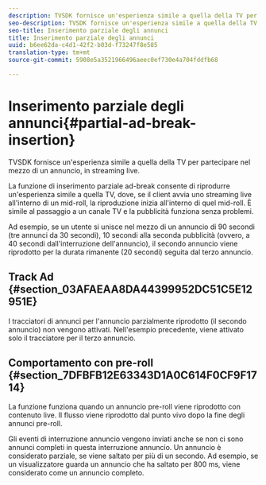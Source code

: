 ```yaml
---
description: TVSDK fornisce un'esperienza simile a quella della TV per partecipare nel mezzo di un annuncio, in streaming live.
seo-description: TVSDK fornisce un'esperienza simile a quella della TV per partecipare nel mezzo di un annuncio, in streaming live.
seo-title: Inserimento parziale degli annunci
title: Inserimento parziale degli annunci
uuid: b6ee62da-c4d1-42f2-b03d-f73247f8e585
translation-type: tm+mt
source-git-commit: 5908e5a3521966496aeec0ef730e4a704fddfb68

---
```



# Inserimento parziale degli annunci{#partial-ad-break-insertion}

TVSDK fornisce un&#39;esperienza simile a quella della TV per partecipare nel mezzo di un annuncio, in streaming live.

La funzione di inserimento parziale ad-break consente di riprodurre un&#39;esperienza simile a quella TV, dove, se il client avvia uno streaming live all&#39;interno di un mid-roll, la riproduzione inizia all&#39;interno di quel mid-roll. È simile al passaggio a un canale TV e la pubblicità funziona senza problemi.

Ad esempio, se un utente si unisce nel mezzo di un annuncio di 90 secondi (tre annunci da 30 secondi), 10 secondi alla seconda pubblicità (ovvero, a 40 secondi dall&#39;interruzione dell&#39;annuncio), il secondo annuncio viene riprodotto per la durata rimanente (20 secondi) seguita dal terzo annuncio.

## Track Ad {#section_03AFAEAA8DA44399952DC51C5E12951E}

I tracciatori di annunci per l&#39;annuncio parzialmente riprodotto (il secondo annuncio) non vengono attivati. Nell&#39;esempio precedente, viene attivato solo il tracciatore per il terzo annuncio.

## Comportamento con pre-roll {#section_7DFBFB12E63343D1A0C614F0CF9F1714}

La funzione funziona quando un annuncio pre-roll viene riprodotto con contenuto live. Il flusso viene riprodotto dal punto vivo dopo la fine degli annunci pre-roll.

Gli eventi di interruzione annuncio vengono inviati anche se non ci sono annunci completi in questa interruzione annuncio. Un annuncio è considerato parziale, se viene saltato per più di un secondo. Ad esempio, se un visualizzatore guarda un annuncio che ha saltato per 800 ms, viene considerato come un annuncio completo.
